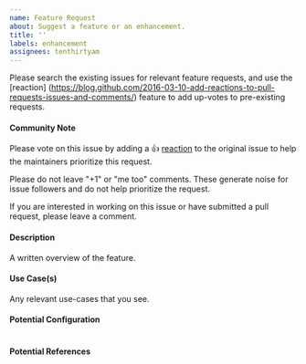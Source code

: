 ```yaml
---
name: Feature Request
about: Suggest a feature or an enhancement.
title: ''
labels: enhancement
assignees: tenthirtyam
---
```


Please search the existing issues for relevant feature requests, and use the [reaction]
(https://blog.github.com/2016-03-10-add-reactions-to-pull-requests-issues-and-comments/) feature
to add up-votes to pre-existing requests.

#### Community Note

Please vote on this issue by adding a 👍 [reaction](https://blog.github.com/2016-03-10-add-reactions-to-pull-requests-issues-and-comments/) to the original issue to help the maintainers prioritize this request.

Please do not leave "+1" or "me too" comments. These generate  noise for issue followers and do not help prioritize the request.

If you are interested in working on this issue or have submitted a pull request, please leave a comment.

#### Description

A written overview of the feature.

#### Use Case(s)

Any relevant use-cases that you see.

#### Potential Configuration

```
```

#### Potential References

